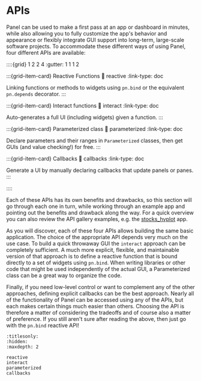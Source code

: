 # APIs

Panel can be used to make a first pass at an app or dashboard in minutes, while also allowing you to fully customize the app's behavior and appearance or flexibly integrate GUI support into long-term, large-scale software projects. To accommodate these different ways of using Panel, four different APIs are available:

::::{grid} 1 2 2 4
:gutter: 1 1 1 2

:::{grid-item-card} Reactive Functions
:link: reactive
:link-type: doc

Linking functions or methods to widgets using ``pn.bind`` or the equivalent ``pn.depends`` decorator.
:::

:::{grid-item-card} Interact functions
:link: interact
:link-type: doc

Auto-generates a full UI (including widgets) given a function.
:::

:::{grid-item-card} Parameterized class
:link: parameterized
:link-type: doc

Declare parameters and their ranges in `Parameterized` classes, then get GUIs (and value checking!) for free.
:::


:::{grid-item-card} Callbacks
:link: callbacks
:link-type: doc

Generate a UI by manually declaring callbacks that update panels or panes.
:::

::::

Each of these APIs has its own benefits and drawbacks, so this section will go through each one in turn, while working through an example app and pointing out the benefits and drawback along the way. For a quick overview you can also review the API gallery examples, e.g. the [stocks_hvplot](../../gallery/apis/stocks_hvplot.ipynb) app.

As you will discover, each of these four APIs allows building the same basic application. The choice of the appropriate API depends very much on the use case. To build a quick throwaway GUI the ``interact`` approach can be completely sufficient. A much more explicit, flexible, and maintainable version of that approach is to define a reactive function that is bound directly to a set of widgets using `pn.bind`. When writing libraries or other code that might be used independently of the actual GUI, a Parameterized class can be a great way to organize the code.

Finally, if you need low-level control or want to complement any of the other approaches, defining explicit callbacks can be the best approach. Nearly all of the functionality of Panel can be accessed using any of the APIs, but each makes certain things much easier than others. Choosing the API is therefore a matter of considering the tradeoffs and of course also a matter of preference. If you still aren't sure after reading the above, then just go with the `pn.bind` reactive API!

```{toctree}
:titlesonly:
:hidden:
:maxdepth: 2

reactive
interact
parameterized
callbacks
```
